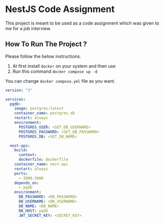 # NestJS Code Assignment
This project is meant to be used as a code assignment which was given to me for a job interview.

## How To Run The Project ?
Please follow the below instructions.
1. At first install ```docker``` on your system and then use
2. Run this command ```docker compose up -d```

You can change ```docker compose.yml``` file as you want.
```yml
version: "3"

services:
  pgdb:
    image: postgres:latest
    container_name: postgres_db
    restart: always
    environment:
      POSTGRES_USER: <SET_DB_USERNAME>
      POSTGRES_PASSWORD: <SET_DB_PASSWORD>
      POSTGRES_DB: <SET_DB_NAME>

  nest-api:
    build:
      context: .
      dockerfile: Dockerfile
    container_name: nest-api
    restart: always
    ports:
      - 3000:3000
    depends_on:
      - pgdb
    environment:
      DB_PASSWORD: <DB_PASSWORD>
      DB_USERNAME: <DB_USERNAME>
      DB_NAME: <DB_NAME>
      DB_HOST: pgdb
      JWT_SECRET_KEY: <SECRET_KEY>

```